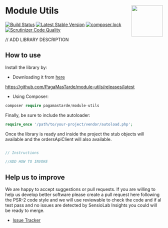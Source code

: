 # Module Utils <img src="https://pagamastarde.com/img/icons/logo.svg" width="100" align="right">

[![Build Status](https://travis-ci.org/PagaMasTarde/module-utils.svg?branch=master)](https://travis-ci.org/PagaMasTarde/module-utils)
[![Latest Stable Version](https://poser.pugx.org/pagamastarde/module-utils/v/stable)](https://packagist.org/packages/pagamastarde/module-utils)
[![composer.lock](https://poser.pugx.org/pagamastarde/module-utils/composerlock)](https://packagist.org/packages/pagamastarde/module-utils)
[![Scrutinizer Code Quality](https://scrutinizer-ci.com/g/PagaMasTarde/module-utils/badges/quality-score.png?b=master)](https://scrutinizer-ci.com/g/PagaMasTarde/module-utils/?branch=master)

// ADD LIBRARY DESCRIPTION

## How to use

Install the library by:

- Downloading it from [here](https://github.com/PagaMasTarde/module-utils/releases/latest)

https://github.com/PagaMasTarde/module-utils/releases/latest

- Using Composer:
```php
composer require pagamastarde/module-utils
```
Finally, be sure to include the autoloader:
```php
require_once '/path/to/your-project/vendor/autoload.php';
```

Once the library is ready and inside the project the stub objects will available and
the ordersApiClient will also available.

```php

// Instructions 

//ADD HOW TO INVOKE

```

## Help us to improve

We are happy to accept suggestions or pull requests. If you are willing to help us develop better software
please create a pull request here following the PSR-2 code style and we will use reviewable to check
the code and if al test pass and no issues are detected by SensioLab Insights you could will be ready
to merge.

* [Issue Tracker](https://github.com/PagaMasTarde/module-utils/issues)